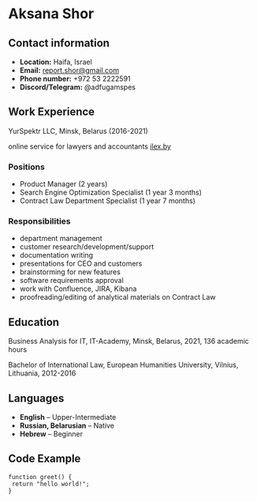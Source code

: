 # Aksana Shor

## Contact information
- **Location:** Haifa, Israel
- **Email:** report.shor@gmail.com
- **Phone number:** +972 53 2222591
- **Discord/Telegram:** @adfugamspes
 
## Work Experience 
YurSpektr LLC, Minsk, Belarus (2016-2021)

online service for lawyers and accountants [ilex.by](https://ilex.by/)

### Positions
- Product Manager (2 years)
- Search Engine Optimization Specialist (1 year 3 months)
- Contract Law Department Specialist (1 year 7 months)

### Responsibilities
 - department management
- customer research/development/support
- documentation writing
- presentations for CEO and customers
- brainstorming for new features 
- software requirements approval
- work with Confluence, JIRA, Kibana
- proofreading/editing of analytical materials on Contract Law

## Education
Business Analysis for IT, IT-Academy,
Minsk, Belarus, 2021, 136 academic hours

Bachelor of International Law, 
European Humanities University,
Vilnius, Lithuania, 2012-2016

## Languages
- **English** – Upper-Intermediate
- **Russian, Belarusian** – Native
- **Hebrew** – Beginner

## Code Example

```
function greet() {
 return "hello world!";  
}
```
